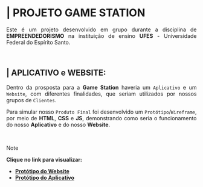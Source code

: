 <style>
    *{
        text-align:justify;
    }
</style>


# | PROJETO GAME STATION
Este é um projeto desenvolvido em grupo durante a disciplina de **EMPREENDEDORISMO** na instituição de ensino **UFES** - Universidade Federal do Espírito Santo.

<br>

## | APLICATIVO e WEBSITE:
Dentro da prosposta para a **Game Station** haveria um `Aplicativo` e um `Website`, com diferentes finalidades, que seriam utilizados por nossos grupos de `Clientes`.

Para simular nosso `Produto Final` foi desenvolvido um `Protótipo`/`Wireframe`, por meio de **HTML**, **CSS** e **JS**, demonstrando como seria o funcionamento do nosso **Aplicativo** e do nosso **Website**.

<br>

> [!NOTE]
> **Clique no link para visualizar:**
> - **[Protótipo do Website](https://joaovictorrr-github.github.io/Game-Station/WebSite/index.html)**
> - **[Protótipo do Aplicativo](https://joaovictorrr-github.github.io/Game-Station/Html/index.html)**
